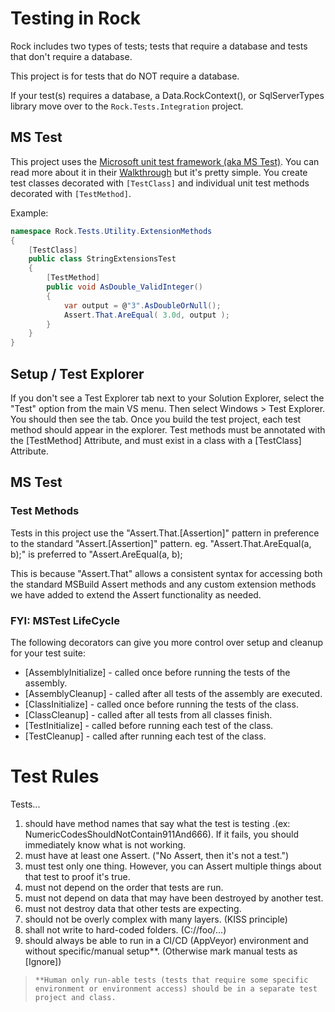 # Testing in Rock

Rock includes two types of tests; tests that require a database and tests that don't require a database.

This project is for tests that do NOT require a database.

If your test(s) requires a database, a Data.RockContext(), or SqlServerTypes library move over to the `Rock.Tests.Integration` project.


## MS Test

This project uses the [Microsoft unit test framework (aka MS Test)](https://docs.microsoft.com/en-us/visualstudio/test/walkthrough-creating-and-running-unit-tests-for-managed-code).  You can read more about it in their [Walkthrough](https://docs.microsoft.com/en-us/visualstudio/test/walkthrough-creating-and-running-unit-tests-for-managed-code) but it's pretty simple.  You create test classes decorated with `[TestClass]` and individual unit test methods decorated with `[TestMethod]`.

Example:
```csharp
namespace Rock.Tests.Utility.ExtensionMethods
{
    [TestClass]
    public class StringExtensionsTest
    {
        [TestMethod]
        public void AsDouble_ValidInteger()
        {
            var output = @"3".AsDoubleOrNull();
            Assert.That.AreEqual( 3.0d, output );
        }
    }
}
```

## Setup / Test Explorer

If you don't see a Test Explorer tab next to your Solution Explorer, select the "Test" option
      from the main VS menu. Then select Windows > Test Explorer. You should then see the tab. Once
      you build the test project, each test method should appear in the
      explorer. Test methods must be annotated with the [TestMethod] Attribute, and must exist in a class with a [TestClass] Attribute.

## MS Test

### Test Methods

Tests in this project use the "Assert.That.[Assertion]" pattern in preference to the standard "Assert.[Assertion]" pattern.
eg. "Assert.That.AreEqual(a, b);" is preferred to "Assert.AreEqual(a, b);

This is because "Assert.That" allows a consistent syntax for accessing both the standard MSBuild Assert methods and any custom extension methods we have added to extend the Assert functionality as needed.

### FYI: MSTest LifeCycle

The following decorators can give you more control over setup and cleanup for your test suite:

* [AssemblyInitialize] - called once before running the tests of the assembly. 
* [AssemblyCleanup] - called after all tests of the assembly are executed.
* [ClassInitialize] - called once before running the tests of the class.
* [ClassCleanup] - called after all tests from all classes finish.
* [TestInitialize] - called before running each test of the class. 
* [TestCleanup] - called after running each test of the class.
 

 # Test Rules

Tests...

1. should have method names that say what the test is testing .(ex: NumericCodesShouldNotContain911And666). If it fails, you should immediately know what is not working.
2. must have at least one Assert.  ("No Assert, then it's not a test.")
3. must test only one thing. However, you can Assert multiple things about that test to proof it's true.
4. must not depend on the order that tests are run.
5. must not depend on data that may have been destroyed by another test.
6. must not destroy data that other tests are expecting.
7. should not be overly complex with many layers. (KISS principle)
8. shall not write to hard-coded folders. (C://foo/...)
9. should always be able to run in a CI/CD (AppVeyor) environment and without specific/manual setup**.  (Otherwise mark manual tests as [Ignore])

>     **Human only run-able tests (tests that require some specific environment or environment access) should be in a separate test project and class.